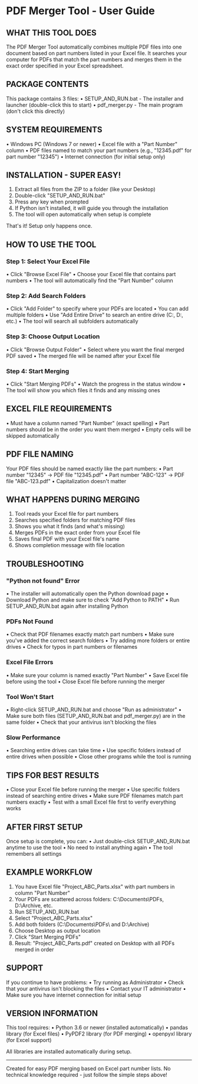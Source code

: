 # PDF Merger Tool - User Guide

## WHAT THIS TOOL DOES
The PDF Merger Tool automatically combines multiple PDF files into one document based on part numbers listed in your Excel file. It searches your computer for PDFs that match the part numbers and merges them in the exact order specified in your Excel spreadsheet.

## PACKAGE CONTENTS
This package contains 3 files:
• SETUP_AND_RUN.bat - The installer and launcher (double-click this to start)
• pdf_merger.py - The main program (don't click this directly)

## SYSTEM REQUIREMENTS
• Windows PC (Windows 7 or newer)
• Excel file with a "Part Number" column
• PDF files named to match your part numbers (e.g., "12345.pdf" for part number "12345")
• Internet connection (for initial setup only)

## INSTALLATION - SUPER EASY!
1. Extract all files from the ZIP to a folder (like your Desktop)
2. Double-click "SETUP_AND_RUN.bat"
3. Press any key when prompted
4. If Python isn't installed, it will guide you through the installation
5. The tool will open automatically when setup is complete

That's it! Setup only happens once.

## HOW TO USE THE TOOL

### Step 1: Select Your Excel File
• Click "Browse Excel File"
• Choose your Excel file that contains part numbers
• The tool will automatically find the "Part Number" column

### Step 2: Add Search Folders
• Click "Add Folder" to specify where your PDFs are located
• You can add multiple folders
• Use "Add Entire Drive" to search an entire drive (C:, D:, etc.)
• The tool will search all subfolders automatically

### Step 3: Choose Output Location
• Click "Browse Output Folder"
• Select where you want the final merged PDF saved
• The merged file will be named after your Excel file

### Step 4: Start Merging
• Click "Start Merging PDFs"
• Watch the progress in the status window
• The tool will show you which files it finds and any missing ones

## EXCEL FILE REQUIREMENTS
• Must have a column named "Part Number" (exact spelling)
• Part numbers should be in the order you want them merged
• Empty cells will be skipped automatically

## PDF FILE NAMING
Your PDF files should be named exactly like the part numbers:
• Part number "12345" → PDF file "12345.pdf"
• Part number "ABC-123" → PDF file "ABC-123.pdf"
• Capitalization doesn't matter

## WHAT HAPPENS DURING MERGING
1. Tool reads your Excel file for part numbers
2. Searches specified folders for matching PDF files
3. Shows you what it finds (and what's missing)
4. Merges PDFs in the exact order from your Excel file
5. Saves final PDF with your Excel file's name
6. Shows completion message with file location

## TROUBLESHOOTING

### "Python not found" Error
• The installer will automatically open the Python download page
• Download Python and make sure to check "Add Python to PATH"
• Run SETUP_AND_RUN.bat again after installing Python

### PDFs Not Found
• Check that PDF filenames exactly match part numbers
• Make sure you've added the correct search folders
• Try adding more folders or entire drives
• Check for typos in part numbers or filenames

### Excel File Errors
• Make sure your column is named exactly "Part Number"
• Save Excel file before using the tool
• Close Excel file before running the merger

### Tool Won't Start
• Right-click SETUP_AND_RUN.bat and choose "Run as administrator"
• Make sure both files (SETUP_AND_RUN.bat and pdf_merger.py) are in the same folder
• Check that your antivirus isn't blocking the files

### Slow Performance
• Searching entire drives can take time
• Use specific folders instead of entire drives when possible
• Close other programs while the tool is running

## TIPS FOR BEST RESULTS
• Close your Excel file before running the merger
• Use specific folders instead of searching entire drives
• Make sure PDF filenames match part numbers exactly
• Test with a small Excel file first to verify everything works

## AFTER FIRST SETUP
Once setup is complete, you can:
• Just double-click SETUP_AND_RUN.bat anytime to use the tool
• No need to install anything again
• The tool remembers all settings

## EXAMPLE WORKFLOW
1. You have Excel file "Project_ABC_Parts.xlsx" with part numbers in column "Part Number"
2. Your PDFs are scattered across folders: C:\Documents\PDFs\, D:\Archive\, etc.
3. Run SETUP_AND_RUN.bat
4. Select "Project_ABC_Parts.xlsx"
5. Add both folders (C:\Documents\PDFs\ and D:\Archive\)
6. Choose Desktop as output location
7. Click "Start Merging PDFs"
8. Result: "Project_ABC_Parts.pdf" created on Desktop with all PDFs merged in order

## SUPPORT
If you continue to have problems:
• Try running as Administrator
• Check that your antivirus isn't blocking the files
• Contact your IT administrator
• Make sure you have internet connection for initial setup

## VERSION INFORMATION
This tool requires:
• Python 3.6 or newer (installed automatically)
• pandas library (for Excel files)
• PyPDF2 library (for PDF merging)
• openpyxl library (for Excel support)

All libraries are installed automatically during setup.

---
Created for easy PDF merging based on Excel part number lists.
No technical knowledge required - just follow the simple steps above!

